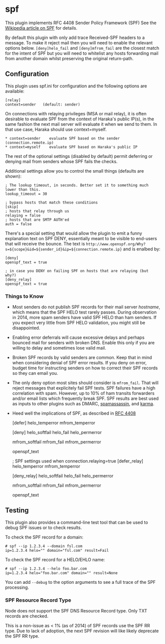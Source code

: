 spf
===

This plugin implements RFC 4408 Sender Policy Framework (SPF)
See the [Wikipedia article on SPF](http://en.wikipedia.org/wiki/Sender_Policy_Framework) for details.

By default this plugin with only add trace Received-SPF headers to a message.
To make it reject mail then you will need to enable the relevant options below.
`[deny]helo_fail` and `[deny]mfrom_fail` are the closest match for the intent
of SPF but you will need to whitelist any hosts forwarding mail from another
domain whilst preserving the original return-path.

Configuration
-------------

This plugin uses spf.ini for configuration and the following options are
available:

    [relay]
    context=sender   (default: sender)

On connections with relaying privileges (MSA or mail relay), it is often
desirable to evaluate SPF from the context of Haraka's public IP(s), in the
same fashion the next mail server will evaluate it when we send to them.
In that use case, Haraka should use context=myself.

    * context=sender    evaluate SPF based on the sender (connection.remote.ip)
    * context=myself    evaluate SPF based on Haraka's public IP

The rest of the optional settings (disabled by default) permit deferring or
denying mail from senders whose SPF fails the checks.

Additional settings allow you to control the small things (defaults are shown):

    ; The lookup timeout, in seconds. Better set it to something much lower than this.
    lookup_timeout = 30

    ; bypass hosts that match these conditions
    [skip]
    ; hosts that relay through us
    relaying = false
    ; hosts that are SMTP AUTH'ed
    auth = false

There's a special setting that would allow the plugin to emit a funny explanation text on SPF DENY, essentially meant to be visible to end-users that will receive the bounce. 
The text is `http://www.openspf.org/Why?s=${scope}&id=${sender_id}&ip=${connection.remote.ip}` and is enalbed by:

    [deny]
    openspf_text = true
    
    ; in case you DENY on failing SPF on hosts that are relaying (but why?)
    [deny_relay]
    openspf_text = true

### Things to Know

* Most senders do not publish SPF records for their mail server *hostname*,
  which means that the SPF HELO test rarely passes. During observation in 2014,
  more spam senders have valid SPF HELO than ham senders. If you expect very
  little from SPF HELO validation, you might still be disappointed.

* Enabling error deferrals will cause excessive delays and perhaps bounced
  mail for senders with broken DNS. Enable this only if you are willing to
  delay and sometimes lose valid mail.

* Broken SPF records by valid senders are common. Keep that in mind when
  considering denial of SPF error results. If you deny on error, budget
  time for instructing senders on how to correct their SPF records so they
  can email you.

* The only deny option most sites should consider is `mfrom_fail`. That will
  reject messages that explicitely fail SPF tests. SPF failures have a high
  correlation with spam. However, up to 10% of ham transits forwarders and/or
  email lists which frequently break SPF. SPF results are best used as inputs
  to other plugins such as DMARC, [spamassassin](http://haraka.github.io/manual/plugins/spamassassin.html), and [karma](http://haraka.github.io/manual/plugins/karma.html).

* Heed well the implications of SPF, as described in [RFC 4408](http://tools.ietf.org/html/rfc4408#section-9.3)

    [defer]
    helo_temperror
    mfrom_temperror

    [deny]
    helo_softfail
    helo_fail
    helo_permerror

    mfrom_softfail
    mfrom_fail
    mfrom_permerror
    
    openspf_text

    ; SPF settings used when connection.relaying=true
    [defer_relay]
    helo_temperror
    mfrom_temperror

    [deny_relay]
    helo_softfail
    helo_fail
    helo_permerror

    mfrom_softfail
    mfrom_fail
    mfrom_permerror
    
    openspf_text


Testing
-------

This plugin also provides a command-line test tool that can be used to debug SPF issues or to check results.

To check the SPF record for a domain:

````
# spf --ip 1.2.3.4 --domain fsl.com
ip=1.2.3.4 helo="" domain="fsl.com" result=Fail
````

To check the SPF record for a HELO/EHLO name:

````
# spf --ip 1.2.3.4 --helo foo.bar.com
ip=1.2.3.4 helo="foo.bar.com" domain="" result=None
````

You can add `--debug` to the option arguments to see a full trace of the SPF processing.

### SPF Resource Record Type

Node does not support the SPF DNS Resource Record type. Only TXT records are
checked.

This is a non-issue as < 1% (as of 2014) of SPF records use the SPF RR type.
Due to lack of adoption, the next SPF revision will like likely deprecate the
SPF RR type.
